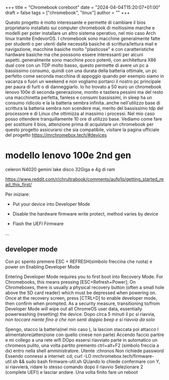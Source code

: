 +++
title = "Chromebook coreboot"
date = "2024-04-04T15:20:07+01:00"
draft = false
tags = ["chromebook", "linux"]
author = ""
+++



Questo progetto è molto interessante e permette di cambiare il bios proprietario installato sui computer chromebook di moltissime marche e modelli per poter installare un altro sistema operativo, nel mio caso Arch linux tramite EndevorOS.
I chromebook sono macchine generalmente fatte per studenti o per utenti dalle necessità basiche di scrittura/lettura mail e navigazione, macchine basiche molto "plasticose" e con caratteristiche hardware basiche ma che poossono essere interessanti per alcuni aspetti..generalmente sono macchine poco potenti, con architettura X86 dual core con un TDP molto basso, questo permette di avere un pc a bassissimo consumo, quindi con una durata della batteria ottimale, un pc perfetto come seconda macchina di appoggio quando per esempio siamo in vacanza o fuori un weekend e non vogliamo portarci il nostro pc principale per paura di furti o di danneggiarlo.
Io ho trovato a 50 euro un chromebook lenovo 100e di seconda generazione, monito e tastiera pessimi ma del resto una macchinetta perfetta, fanless e consumi bassissimi, in sleep ha un consumo ridicolo e la la batteria sembra infinita..anche nell'utilizzo base di scrittura la batteria sembra non scendere mai, merito del  bassissimo tdp del processore e di Linux che ottimizza al massimo i processi. Nel mio caso posso ottendere tranquillamente 10 ore di utilizzo base.
Vediamo come fare per sostituire il bios, attenzione prima di acquistare un chromebook per questo progetto assicurarsi che sia compatibile, visitare la pagina ufficiale del progetto https://mrchromebox.tech/#devices
 
 # modello lenovo 100e 2nd gen

 celeron N4020 gemini lake disco 32Giga e 4g di ram


https://www.reddit.com/r/chrultrabook/comments/aufp1q/getting_started_read_this_first/

Per iniziare:


- Put your device into Developer Mode

- Disable the hardware firmware write protect, method varies by device

- Flash the UEFI Firmware

...
## developer mode

Con pc spento premere ESC + REFRESH(simbolo freccina che ruota) e power on
Enabling Developer Mode

Entering Developer Mode requires you to first boot into Recovery Mode. For Chromebooks, this means pressing [ESC+Refresh+Power]; On Chromeboxes, there is usually a physical recovery button (often a small hole above the SD card reader) which must be depressed when powering on. Once at the recovery screen, press [CTRL+D] to enable developer mode, then confirm when prompted. As a security measure, transitioning to/from Developer Mode will wipe out all ChromeOS user data, essentially powerwashing (resetting) the device. 
Dopo circa 5 minuti il pc si riavvia, *non toccare niente fino a che non senti doppio beep e si riavvia da solo*

Spengo, stacco la batteria(nel mio caso ), la lascion staccata poi attacco l alimentatore(attenzione con quello cinese non parte)
Accendo faccio partire e mi collego a una rete wifi
DOpo essersi riavviato parte in automatico un chromeos pulito, una volta partito premento ctrl+alt+F2 (simbolo freccia a dx) entro nella shell amministratore.
Utente :chronos
Non richiede password
Essendo connessi a internet:
cd; curl -LO mrchromebox.tech/firmware-util.sh && sudo bash firmware-util.sh
QUando lo chiede confermare con Y, si riavvierà, ridare lo stesso comando dopo il riavvio
Selezionare 2 (complete UEFI) e lasciar andare.
Una volta finito fare un reboot


